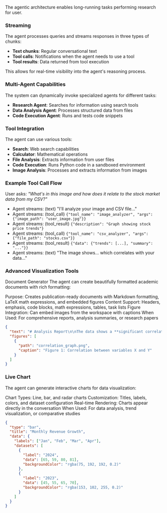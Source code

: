 The agentic architecture enables long-running tasks performing research for user.

### Streaming

The agent processes queries and streams responses in three types of chunks:

- **Text chunks**: Regular conversational text
- **Tool calls**: Notifications when the agent needs to use a tool
- **Tool results**: Data returned from tool execution

This allows for real-time visibility into the agent's reasoning process.

### Multi-Agent Capabilities

The system can dynamically invoke specialized agents for different tasks:

- **Research Agent**: Searches for information using search tools
- **Data Analysis Agent**: Processes structured data from files
- **Code Execution Agent**: Runs and tests code snippets

### Tool Integration

The agent can use various tools:

- **Search**: Web search capabilities
- **Calculator**: Mathematical operations
- **File Analysis**: Extracts information from user files
- **Code Execution**: Runs Python code in a sandboxed environment
- **Image Analysis**: Processes and extracts information from images

### Example Tool Call Flow

User asks: *"What's in this image and how does it relate to the stock market data from my CSV?"*

- Agent streams: (text) "I'll analyze your image and CSV file..."
- Agent streams: (tool_call) `{"tool_name": "image_analyzer", "args": {"image_path": "user_image.jpg"}}`
- Agent streams: (tool_result) `{"description": "Graph showing stock price trends"}`
- Agent streams: (tool_call) `{"tool_name": "csv_analyzer", "args": {"file_path": "stocks.csv"}}`
- Agent streams: (tool_result) `{"data": {"trends": [...], "summary": "..."}}`
- Agent streams: (text) "The image shows... which correlates with your data..."

### Advanced Visualization Tools

Document Generator
The agent can create beautifully formatted academic documents with rich formatting:

Purpose: Creates publication-ready documents with Markdown formatting, LaTeX math expressions, and embedded figures
Content Support: Headers, emphasis, code blocks, math expressions, tables, task lists
Figure Integration: Can embed images from the workspace with captions
When Used: For comprehensive reports, analysis summaries, or research papers

```json
{
  "text": "# Analysis Report\n\nThe data shows a **significant correlation** between variables.\n\n## Mathematical Model\n\n$$y = mx + b$$\n\nWhere $m=2.3$ and $b=0.7$",
  "figures": [
    {
      "path": "correlation_graph.png",
      "caption": "Figure 1: Correlation between variables X and Y"
    }
  ]
}
```

### Live Chart

The agent can generate interactive charts for data visualization:

Chart Types: Line, bar, and radar charts
Customization: Titles, labels, colors, and dataset configuration
Real-time Rendering: Charts appear directly in the conversation
When Used: For data analysis, trend visualization, or comparative studies

```json
{
  "type": "bar",
  "title": "Monthly Revenue Growth",
  "data": {
    "labels": ["Jan", "Feb", "Mar", "Apr"],
    "datasets": [
      {
        "label": "2024",
        "data": [65, 59, 80, 81],
        "backgroundColor": "rgba(75, 192, 192, 0.2)"
      },
      {
        "label": "2023",
        "data": [45, 55, 65, 70],
        "backgroundColor": "rgba(153, 102, 255, 0.2)"
      }
    ]
  }
}
```